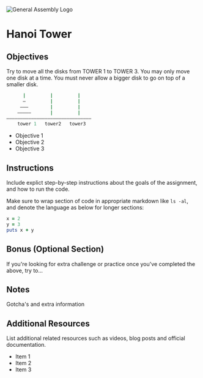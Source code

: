 ![General Assembly Logo](http://i.imgur.com/ke8USTq.png)

# Hanoi Tower

## Objectives

Try to move all the disks from TOWER 1 to TOWER 3.
You may only move one disk at a time.
You must never allow a bigger disk to go on top of a smaller disk.


```ruby
      |         |         |
      —         |         |
     ———        |         |
    —————       |         |
———————————————————————————————
    tower 1   tower2   tower3
```


- Objective 1
- Objective 2
- Objective 3

## Instructions

Include explict step-by-step instructions about the goals of the assignment, and how to run the code.

Make sure to wrap section of code in appropriate markdown like `ls -al`, and denote the language as below for longer sections:

```ruby
x = 2
y = 3
puts x + y
```

## Bonus (Optional Section)

If you're looking for extra challenge or practice once you've completed the above, try to...

## Notes

Gotcha's and extra information

## Additional Resources

List additional related resources such as videos, blog posts and official documentation.

- Item 1
- Item 2
- Item 3
